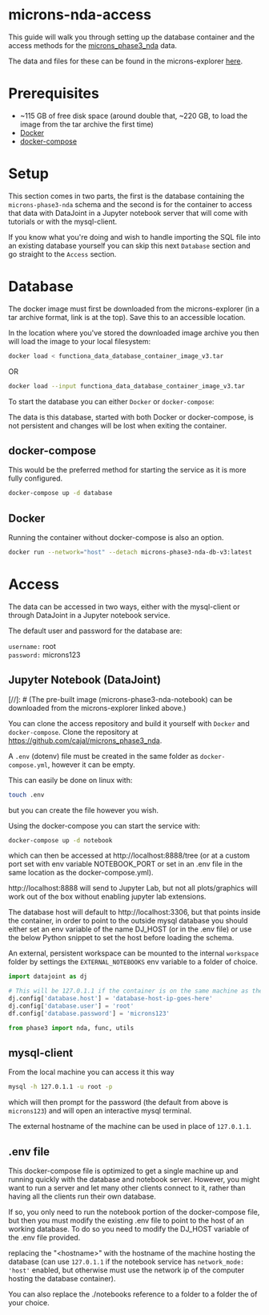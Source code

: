 # microns-nda-access

This guide will walk you through setting up the database container and the access methods for the [microns_phase3_nda](https://github.com/cajal/microns_phase3_nda) data.

The data and files for these can be found in the microns-explorer [here](https://www.microns-explorer.org/cortical-mm3#f-data).

# Prerequisites

- ~115 GB of free disk space (around double that, ~220 GB, to load the image from the tar archive the first time)
- [Docker](https://docs.docker.com/desktop/)
- [docker-compose](https://docs.docker.com/compose/)

# Setup

This section comes in two parts, the first is the database containing the `microns-phase3-nda` schema and the second is for the container to access that data with DataJoint in a Jupyter notebook server that will come with tutorials or with the mysql-client.

If you know what you're doing and wish to handle importing the SQL file into an existing database yourself you can skip this next `Database` section and go straight to the `Access` section.

# Database

The docker image must first be downloaded from the microns-explorer (in a tar archive format, link is at the top).
Save this to an accessible location.

In the location where you've stored the downloaded image archive you then will load the image to your local filesystem:

```bash
docker load < functiona_data_database_container_image_v3.tar
```

OR

```bash
docker load --input functiona_data_database_container_image_v3.tar
```

To start the database you can either `Docker` or `docker-compose`:

The data is this database, started with both Docker or docker-compose, is not persistent and changes will be lost when exiting the container.

## docker-compose

This would be the preferred method for starting the service as it is more fully configured.
```bash
docker-compose up -d database
```

## Docker

Running the container without docker-compose is also an option.

```bash
docker run --network="host" --detach microns-phase3-nda-db-v3:latest
```

# Access

The data can be accessed in two ways, either with the mysql-client or through DataJoint in a Jupyter notebook service.

The default user and password for the database are:

`username:` root  
`password:` microns123

## Jupyter Notebook (DataJoint)

[//]: # (The pre-built image (microns-phase3-nda-notebook\) can be downloaded from the microns-explorer linked above.)

You can clone the access repository and build it yourself with `Docker` and `docker-compose`.
Clone the repository at https://github.com/cajal/microns_phase3_nda.

A `.env` (dotenv) file must be created in the same folder as `docker-compose.yml`, however it can be empty.

This can easily be done on linux with:

```bash
touch .env
```

but you can create the file however you wish.

Using the docker-compose you can start the service with:

```bash
docker-compose up -d notebook
```
which can then be accessed at http://localhost:8888/tree (or at a custom port set with env variable NOTEBOOK_PORT or set in an .env file in the same location as the docker-compose.yml).

http://localhost:8888 will send to Jupyter Lab, but not all plots/graphics will work out of the box without enabling jupyter lab extensions.

The database host will default to http://localhost:3306, but that points inside the container, in order to point to the outside mysql database you should either set an env variable of the name DJ_HOST (or in the .env file) or use the below Python snippet to set the host before loading the schema.

An external, persistent workspace can be mounted to the internal `workspace` folder by settings the `EXTERNAL_NOTEBOOKS` env variable to a folder of choice.

```python
import datajoint as dj

# This will be 127.0.1.1 if the container is on the same machine as the database, or just the hostname of the machine the database lives on.
dj.config['database.host'] = 'database-host-ip-goes-here'
dj.config['database.user'] = 'root'
df.config['database.password'] = 'microns123'

from phase3 import nda, func, utils
```

## mysql-client

From the local machine you can access it this way

```bash
mysql -h 127.0.1.1 -u root -p
```

which will then prompt for the password (the default from above is `microns123`) and will open an interactive mysql terminal.

The external hostname of the machine can be used in place of `127.0.1.1`.

## .env file

This docker-compose file is optimized to get a single machine up and running quickly with the database and notebook server.
However, you  might want to run a server and let many other clients connect to it, rather than having all the clients run their own database.

If so, you only need to run the notebook portion of the docker-compose file, but then you must modify the existing .env file to point to the host of an working database.  To do so you need to modify the DJ_HOST variable of the .env file provided.

replacing the "\<hostname>" with the hostname of the machine hosting the database (can use `127.0.1.1` if the notebook service has `network_mode: 'host'` enabled, but otherwise must use the network ip of the computer hosting the database container).

You can also replace the ./notebooks reference to a folder to a folder the of your choice.
